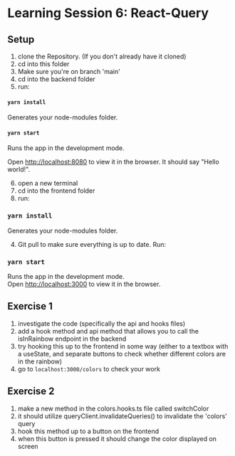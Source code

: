 # Learning Session 6: React-Query

## Setup

1. clone the Repository. (If you don't already have it cloned)
2. cd into this folder
3. Make sure you're on branch 'main'
4. cd into the backend folder
5. run:

#### `yarn install`

Generates your node-modules folder.

#### `yarn start`

Runs the app in the development mode.

Open [http://localhost:8080](http://localhost:8080) to view it in the browser. It should say "Hello world!".

6. open a new terminal
7. cd into the frontend folder
8. run:

### `yarn install`

Generates your node-modules folder.

4. Git pull to make sure everything is up to date. Run:

### `yarn start`

Runs the app in the development mode.\
Open [http://localhost:3000](http://localhost:3000) to view it in the browser.

## Exercise 1

1. investigate the code (specifically the api and hooks files)
2. add a hook method and api method that allows you to call the isInRainbow endpoint in the backend
3. try hooking this up to the frontend in some way (either to a textbox with a useState, and separate buttons to check whether different colors are in the rainbow)
4. go to `localhost:3000/colors` to check your work

## Exercise 2

1. make a new method in the colors.hooks.ts file called switchColor
2. it should utilize queryClient.invalidateQueries() to invalidate the 'colors' query
3. hook this method up to a button on the frontend
4. when this button is pressed it should change the color displayed on screen
